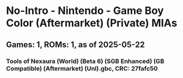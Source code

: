 # No-Intro - Nintendo - Game Boy Color (Aftermarket) (Private) MIAs
## Games: 1, ROMs: 1, as of 2025-05-22

### Tools of Nexaura (World) (Beta 6) (SGB Enhanced) (GB Compatible) (Aftermarket) (Unl).gbc, CRC: 27fafc50
